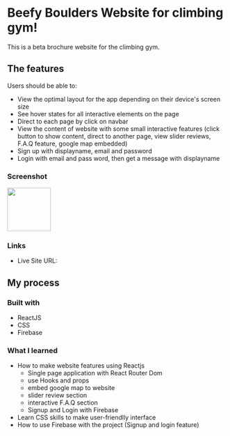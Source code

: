 # Beefy Boulders Website for climbing gym!

This is a beta brochure website for the climbing gym.

## The features

Users should be able to:

- View the optimal layout for the app depending on their device's screen size
- See hover states for all interactive elements on the page
- Direct to each page by click on navbar 
- View the content of website with some small interactive features (click button to show content, direct to another page, view slider reviews, F.A.Q feature, google map embedded)
- Sign up with displayname, email and password
- Login with email and pass word, then get a message with displayname 


### Screenshot
<img src="https://user-images.githubusercontent.com/126160990/222886505-2ad8fcce-53af-4ac5-b37f-93d17b8bd451.png" width="100" height="100">


### Links

- Live Site URL: 

## My process
### Built with

- ReactJS
- CSS
- Firebase

### What I learned

- How to make website features using Reactjs
  + Single page application with React Router Dom
  + use Hooks and props
  + embed google map to website
  + slider review section
  + interactive F.A.Q section
  + Signup and Login with Firebase
- Learn CSS skills to make user-friendlly interface
- How to use Firebase with the project (Signup and login feature)
